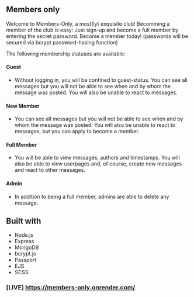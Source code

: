 ## Members only

Welcome to Members-Only, a most(ly) exquisite club!
Becomming a member of the club is easy: Just sign-up and become a full member by entering the secret password.
Become a member today!
(passwords will be secured via bcrypt password-hasing function)

The following membership statuses are available:

#### Guest

- Without logging in, you will be confined to guest-status. You can see all messages but you will not be able to see when and by whom the message was posted. You will also be unable to react to messages.

#### New Member

- You can see all messages but you will not be able to see when and by whom the message was posted. You will also be unable to react to messages, but you can apply to become a member.

#### Full Member

- You will be able to view messages, authors and timestamps. You will also be able to view userpages and, of course, create new messages and react to other messages.

#### Admin

- In addition to being a full member, admins are able to delete any message.

## Built with

- Node.js
- Express
- MongoDB
- bcrypt.js
- Passport
- EJS
- SCSS

### [LIVE] https://members-only.onrender.com/
